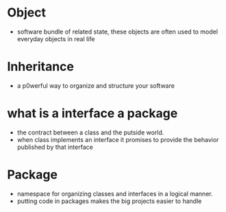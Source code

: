 # Object 
* software bundle of related state, these objects are often used to model everyday objects in real life 

# Inheritance 
* a p0werful way to organize and structure your software 

# what is a interface a package 
* the contract between a class and the putside world.
*  when class implements an interface it promises to provide the behavior published by that interface

# Package 
* namespace for organizing classes and interfaces in a logical manner.
* putting code in packages makes the big projects easier to handle 



